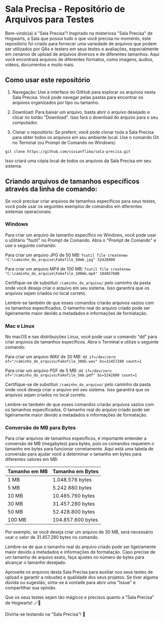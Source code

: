 # Sala Precisa - Repositório de Arquivos para Testes

Bem-vindo(a) à "Sala Precisa"! Inspirado na misteriosa "Sala Precisa" de Hogwarts, a Sala que possui tudo o que você precisa no momento, este repositório foi criado para fornecer uma variedade de arquivos que podem ser utilizados por QAs e testers em seus testes e avaliações, especialmente em cenários de upload de arquivos diversos e de diferentes tamanhos. Aqui você encontrará arquivos de diferentes formatos, como imagens, áudios, vídeos, documentos e muito mais.

## Como usar este repositório

1. Navegação: Use a interface do GitHub para explorar os arquivos nesta Sala Precisa. Você pode navegar pelas pastas para encontrar os arquivos organizados por tipo ou tamanho.

2. Download: Para baixar um arquivo, basta abrir o arquivo desejado e clicar no botão "Download". Isso fará o download do arquivo para o seu computador.

3. Clonar o repositório: Se preferir, você pode clonar toda a Sala Precisa para obter todos os arquivos em seu ambiente local. Use o comando Git no Terminal (ou Prompt de Comando no Windows):

`git clone https://github.com/vivianflima/sala-precisa.git`

Isso criará uma cópia local de todos os arquivos da Sala Precisa em seu sistema.

## Criando arquivos de tamanhos específicos através da linha de comando: 

Se você precisar criar arquivos de tamanhos específicos para seus testes, você pode usar os seguintes exemplos de comandos em diferentes sistemas operacionais:

### Windows

Para criar um arquivo de tamanho específico no Windows, você pode usar o utilitário "fsutil" no Prompt de Comando. Abra o "Prompt de Comando" e use o seguinte comando:

Para criar um arquivo JPG de 50 MB:
`fsutil file createnew "C:\caminho_do_arquivo\Fakefile_50mb.jpg" 52428800`


Para criar um arquivo MP4 de 100 MB:
`fsutil file createnew "C:\caminho_do_arquivo\Fakefile_100mb.mp4" 104857600`

Certifique-se de substituir `/caminho_do_arquivo/` pelo caminho da pasta onde você deseja criar o arquivo em seu sistema. Isso garantirá que os arquivos sejam criados no local correto.

Lembre-se também de que esses comandos criarão arquivos vazios com os tamanhos especificados. O tamanho real do arquivo criado pode ser ligeiramente maior devido a metadados e informações de formatação.


### Mac e Linux

No macOS e nas distribuições Linux, você pode usar o comando "dd" para criar arquivos de tamanhos específicos. Abra o Terminal e utilize o seguinte comando:

Para criar um arquivo WAV de 30 MB:
`dd if=/dev/zero of="/caminho_do_arquivo/Fakefile_30mb.wav" bs=31457280 count=1`


Para criar um arquivo PDF de 5 MB:
`dd if=/dev/zero of="/caminho_do_arquivo/Fakefile_5mb.pdf" bs=5242880 count=1`

Certifique-se de substituir `/caminho_do_arquivo/` pelo caminho da pasta onde você deseja criar o arquivo em seu sistema. Isso garantirá que os arquivos sejam criados no local correto.

Lembre-se também de que esses comandos criarão arquivos vazios com os tamanhos especificados. O tamanho real do arquivo criado pode ser ligeiramente maior devido a metadados e informações de formatação.

### Conversão de MB para Bytes

Para criar arquivos de tamanhos específicos, é importante entender a conversão de MB (megabytes) para bytes, pois os comandos requerem o tamanho em bytes para funcionar corretamente. Aqui está uma tabela de conversão para ajudar você a determinar o tamanho em bytes para diferentes valores em MB:

| Tamanho em MB | Tamanho em Bytes |
|---------------|------------------|
| 1 MB          | 1.048.576 bytes  |
| 5 MB          | 5.242.880 bytes  |
| 10 MB         | 10.485.760 bytes |
| 30 MB         | 31.457.280 bytes |
| 50 MB         | 52.428.800 bytes |
| 100 MB        | 104.857.600 bytes|

Por exemplo, se você deseja criar um arquivo de 30 MB, será necessário usar o valor de 31.457.280 bytes no comando.

Lembre-se de que o tamanho real do arquivo criado pode ser ligeiramente maior devido a metadados e informações de formatação. Caso precise de um tamanho de arquivo exato, faça ajustes no número de bytes para alcançar o tamanho desejado.

Aproveite os arquivos desta Sala Precisa para auxiliar nos seus testes de upload e garantir a robustez e qualidade dos seus projetos. Se tiver alguma dúvida ou sugestão, sinta-se à vontade para abrir uma "Issue" e compartilhar sua opinião.

Que os seus testes sejam tão mágicos e precisos quanto a "Sala Precisa" de Hogwarts! 🪄🔮

Divirta-se testando na "Sala Precisa"! 🚀
